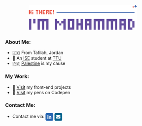 <h1 align='center'>
    <img src='./images/logo.svg' height='80px'>
</h1>

### About Me:
* 🇯🇴 From Tafilah, Jordan
* 🍃 An [ISE](http://www.ttu.edu.jo/college-of-engineering/department-of-communication-and-electronics-engineering-and-computer-engineering) student at [TTU](http://www.ttu.edu.jo)
* 🇵🇸 [Palestine](https://twitter.com/hashtag/FreePalestine) is my cause

### My Work:
* 🚀 [Visit](https://github.com/mohammadjarabah/front-end-projects) my front-end projects
* 🌱 [Visit](https://codepen.io/mohammadjarabah) my pens on Codepen
<!-- - ⭐ [Visit]() my personal website -->

### Contact Me:
* Contact me via: <a href='https://linkedin.com/in/mohammadjarabahh'><img src='./images/linkedin.svg' width='25px' valign='middle'></a> <a href='mailto:mj.contactwithme@gmail.com'><img src='./images/email.svg' width='25px' valign='middle'></a>
